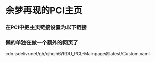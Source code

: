 # 余梦再现的PCl主页
### 在PCl中把主页链接设置为以下链接
### 懒的单独在做一个额外的网页了
cdn.jsdelivr.net/gh/cjhcjh6/RDU_PCL-Mainpage@latest/Custom.xaml
